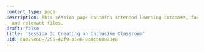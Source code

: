 ```yaml
---
content_type: page
description: This session page contains intended learning outcomes, facilitation notes,
  and relevant files.
draft: false
title: 'Session 3: Creating an Inclusive Classroom'
uid: da029e60-7255-42f9-a3e6-0c8cb08973e8
---
```

